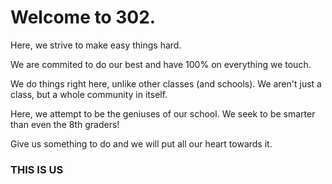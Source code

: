 <h1> Welcome to 302. </h1>

Here, we strive to make easy things hard.

We are commited to do our best and have 100% on everything we touch.

We do things right here, unlike other classes (and schools). We aren't just a class, but a whole community in itself.

Here, we attempt to be the geniuses of our school. We seek to be smarter than even the 8th graders!

Give us something to do and we will put all our heart towards it.

<h3> THIS IS US </h3>
